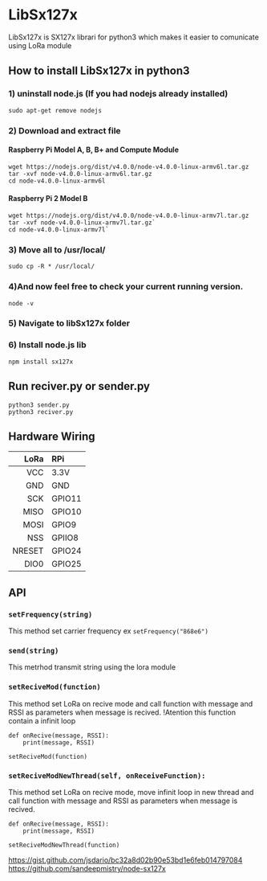# LibSx127x

LibSx127x is SX127x librari for python3 which makes it easier to comunicate using LoRa module



## How to install LibSx127x in python3

### 1) uninstall node.js (If you had nodejs already installed)
	
	sudo apt-get remove nodejs   


### 2) Download and extract file

#### Raspberry Pi Model A, B, B+ and Compute Module

	wget https://nodejs.org/dist/v4.0.0/node-v4.0.0-linux-armv6l.tar.gz
	tar -xvf node-v4.0.0-linux-armv6l.tar.gz 
	cd node-v4.0.0-linux-armv6l

#### Raspberry Pi 2 Model B

	wget https://nodejs.org/dist/v4.0.0/node-v4.0.0-linux-armv7l.tar.gz
	tar -xvf node-v4.0.0-linux-armv7l.tar.gz` 
	cd node-v4.0.0-linux-armv7l`

### 3) Move all to /usr/local/

	sudo cp -R * /usr/local/

### 4)And now feel free to check your current running version.

	node -v

### 5) Navigate to libSx127x folder


### 6) Install node.js lib

	npm install sx127x



## Run reciver.py or sender.py
	
	python3 sender.py
	python3 reciver.py


## Hardware Wiring


| LoRa | RPi | 
|--------------------:|:--------------------|
| VCC | 3.3V |
| GND |  GND |
| SCK | GPIO11 |
| MISO | GPIO10 |
| MOSI | GPIO9 |
| NSS | GPIIO8 |
| NRESET | GPIO24 |
| DIO0 | GPIO25 |      


## API

### `setFrequency(string)`

This method set carrier frequency ex `setFrequency("868e6")`

### `send(string)`

This metrhod transmit string using the lora module

### `setReciveMod(function)` 

This method set LoRa on recive mode and call function with message and RSSI as parameters when message is recived.
!Atention this function contain a infinit loop

	def onRecive(message, RSSI):
		print(message, RSSI)

	setReciveMod(function) 
	
	
### `setReciveModNewThread(self, onReceiveFunction):`
This method set LoRa on recive mode, move infinit loop in new thread and call function with message and RSSI as parameters when message is recived.

	def onRecive(message, RSSI):
		print(message, RSSI)

	setReciveModNewThread(function) 



https://gist.github.com/jsdario/bc32a8d02b90e53bd1e6feb014797084
https://github.com/sandeepmistry/node-sx127x

